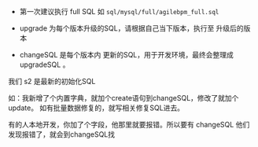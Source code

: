 


- 第一次建议执行 full SQL 如 `sql/mysql/full/agilebpm_full.sql`

- upgrade 为每个版本升级的SQL，请根据自己当下版本，执行至 升级后的版本

- changeSQL 是每个版本内 更新的SQL，用于开发环境，最终会整理成 upgradeSQL 。




我们 s2 是最新的初始化SQL

如：我新增了个内置字典，就加个create语句到changeSQL，修改了就加个update。
如有批量数据修复的，就写相关修复SQL进去。

有的人本地开发，你加了个字段，他那里就要报错。所以要有 changeSQL 他们发现报错了，就会到changeSQL找


 